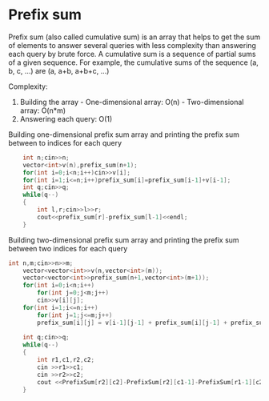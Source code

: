 # Prefix sum
Prefix sum (also called cumulative sum) is an array that helps to get the sum of elements to answer several queries with less complexity 
than answering each query by brute force. A cumulative sum is a sequence of partial sums of a given sequence.
For example, the cumulative sums of the sequence (a, b, c, …) are (a, a+b, a+b+c, …)

Complexity:
1) Building the array
         - One-dimensional array: O(n)
         - Two-dimensional array: O(n*m)
2) Answering each query: O(1)
                
Building one-dimensional prefix sum array and printing the prefix sum between to indices for each query
```cpp
    int n;cin>>n;
    vector<int>v(n),prefix_sum(n+1);
    for(int i=0;i<n;i++)cin>>v[i];
    for(int i=1;i<=n;i++)prefix_sum[i]=prefix_sum[i-1]+v[i-1];
    int q;cin>>q;
    while(q--)
    {
        int l,r;cin>>l>>r;
        cout<<prefix_sum[r]-prefix_sum[l-1]<<endl;
    }
```
Building two-dimensional prefix sum array and printing the prefix sum between two indices for each query
```cpp
int n,m;cin>>n>>m;
    vector<vector<int>>v(n,vector<int>(m));
    vector<vector<int>>prefix_sum(n+1,vector<int>(m+1));
    for(int i=0;i<n;i++)
        for(int j=0;j<m;j++)
        cin>>v[i][j];
    for(int i=1;i<=n;i++)
        for(int j=1;j<=m;j++)
        prefix_sum[i][j] = v[i-1][j-1] + prefix_sum[i][j-1] + prefix_sum[i-1][j] - prefix_sum[i-1][j-1];
        
    int q;cin>>q;
    while(q--)
    {
        int r1,c1,r2,c2;
        cin >>r1>>c1;
        cin >>r2>>c2;
        cout <<PrefixSum[r2][c2]-PrefixSum[r2][c1-1]-PrefixSum[r1-1][c2]+PrefixSum[r1-1][c1-1]<<endl;
    }
```
